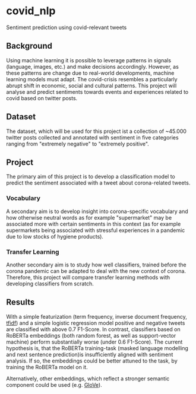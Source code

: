 # covid_nlp
Sentiment prediction using covid-relevant tweets

## Background

Using machine learning it is possible to leverage patterns in signals (language, images, etc.) and make decisions 
accordingly. However, as these patterns are change due to real-world developments, machine learning models must adapt. 
The covid-crisis resembles a particularly abrupt shift in economic, social and cultural patterns. This project will 
analyse and predict sentiments towards events and experiences related to covid based on twitter posts.

## Dataset

The dataset, which will be used for this project ist a collection of ~45.000 twitter posts collected and annotated with 
sentiment in five categories ranging from "extremely negative" to "extremely positive".

## Project

The primary aim of this project is to develop a classification model to predict the sentiment associated with a tweet 
about corona-related tweets. 

### Vocabulary
A secondary aim is to develop insight into corona-specific vocabulary and how otherwise neutral words as for example 
"supermarket" may be associated more with certain sentiments in this context (as for example supermarkets being 
associated with stressful experiences in a pandemic due to low stocks of hygiene products).

### Transfer Learning
Another secondary aim is to study how well classifiers, trained before the corona pandemic can be adapted to deal with 
the new context of corona. Therefore, this project will compare transfer learning methods with developing classifiers 
from scratch. 

## Results
With a simple featurization  (term frequency, inverse document frequency, 
[tfidf](https://en.wikipedia.org/wiki/Tf%E2%80%93idf)) and a simple logistic regression model positive and negative
tweets are classified with above 0.7 F1-Score. In contrast, classifiers based on RoBERTa embeddings (both random forest, 
as well as support-vector machine) perform substantially worse (under 0.6 F1-Score). The current hypothesis is, that the
RoBERTa training-task (masked language modelling and next sentence prediction)is insufficiently aligned with sentiment 
analysis. If so, the embeddings could be better attuned to the task, by training the RoBERTa model on it.

Alternatively, other embeddings, which reflect a stronger semantic component could be used (e.g. 
[GloVe](https://nlp.stanford.edu/projects/glove/)).